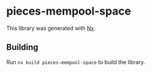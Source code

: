 # pieces-mempool-space

This library was generated with [Nx](https://nx.dev).

## Building

Run `nx build pieces-mempool-space` to build the library.
